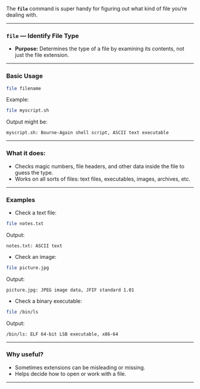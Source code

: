 The **`file`** command is super handy for figuring out what kind of file you’re dealing with.

---

### `file` — Identify File Type

* **Purpose:** Determines the type of a file by examining its contents, not just the file extension.

---

### Basic Usage

```bash
file filename
```

Example:

```bash
file myscript.sh
```

Output might be:

```
myscript.sh: Bourne-Again shell script, ASCII text executable
```

---

### What it does:

* Checks magic numbers, file headers, and other data inside the file to guess the type.
* Works on all sorts of files: text files, executables, images, archives, etc.

---

### Examples

* Check a text file:

```bash
file notes.txt
```

Output:

```
notes.txt: ASCII text
```

* Check an image:

```bash
file picture.jpg
```

Output:

```
picture.jpg: JPEG image data, JFIF standard 1.01
```

* Check a binary executable:

```bash
file /bin/ls
```

Output:

```
/bin/ls: ELF 64-bit LSB executable, x86-64
```

---

### Why useful?

* Sometimes extensions can be misleading or missing.
* Helps decide how to open or work with a file.

---
 